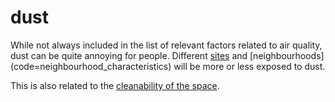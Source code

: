 # dust

While not always included in the list of relevant factors related to air quality, 
dust can be quite annoying for people. Different [sites](code=site_characteristics) and [neighbourhoods] (code=neighbourhood_characteristics) will be
more or less exposed to dust.

This is also related to the [cleanability of the space](code=cleanability_of_the_space).